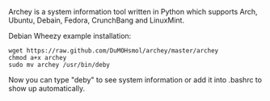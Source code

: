 Archey is a system information tool written in Python which supports Arch, Ubuntu, Debain, Fedora, CrunchBang and LinuxMint.

Debian Wheezy example installation:

	wget https://raw.github.com/DuMOHsmol/archey/master/archey
	chmod a+x archey
	sudo mv archey /usr/bin/deby

Now you can type "deby" to see system information or add it into .bashrc to show up automatically.
